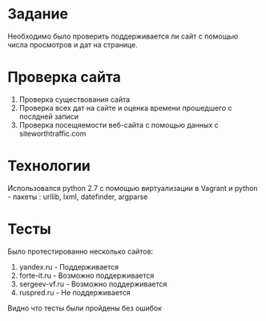# Задание

Необходимо было проверить поддерживается ли сайт с помощью числа просмотров и дат на странице. 


# Проверка сайта

1. Проверка существования сайта
2. Проверка всех дат на сайте и оценка времени прошедшего с послдней записи
3. Проверка посещяемости веб-сайта с помощью данных с siteworthtraffic.com

# Технологии

Использовался python 2.7 с помощью виртуализации в Vagrant и python - пакеты : urllib, lxml, datefinder, argparse

# Тесты 

Было протестированно несколько сайтов:

1. yandex.ru - Поддерживается
2. forte-it.ru - Возможно поддерживается
3. sergeev-vf.ru - Возможно поддерживается
4. ruspred.ru - Не поддерживается

Видно что тесты были пройдены без ошибок

